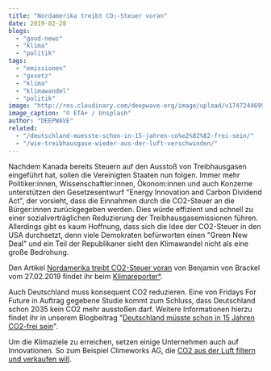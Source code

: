 ```yaml
---
title: "Nordamerika treibt CO₂-Steuer voran"
date: 2019-02-28
blogs: 
  - "good-news"
  - "klima"
  - "politik"
tags: 
  - "emissionen"
  - "gesetz"
  - "klima"
  - "klimawandel"
  - "politik"
image: "http://res.cloudinary.com/deepwave-org/image/upload/v1747244699/deepwave.org/eta-rzOq5UqWWkE-unsplash-scaled.jpg"
image_caption: "© ETA+ / Unsplash"
author: "DEEPWAVE"
related: 
  - "/deutschland-muesste-schon-in-15-jahren-co%e2%82%82-frei-sein/"
  - "/wie-treibhausgase-wieder-aus-der-luft-verschwinden/"
---
```


Nachdem Kanada bereits Steuern auf den Ausstoß von Treibhausgasen eingeführt hat, sollen die Vereinigten Staaten nun folgen. Immer mehr Politiker:innen, Wissenschaftler:innen, Ökonom:innen und auch Konzerne unterstützen den Gesetzesentwurf "Energy Innovation and Carbon Dividend Act", der vorsieht, dass die Einnahmen durch die CO2\-Steuer an die Bürger:innen zurückgegeben werden. Dies würde effizient und schnell zu einer sozialverträglichen Reduzierung der Treibhausgasemissionen führen. Allerdings gibt es kaum Hoffnung, dass sich die Idee der CO2\-Steuer in den USA durchsetzt, denn viele Demokraten befürworten einen "Green New Deal" und ein Teil der Republikaner sieht den Klimawandel nicht als eine große Bedrohung.

Den Artikel [Nordamerika treibt CO2\-Steuer voran](https://www.klimareporter.de/international/nordamerika-treibt-co2-steuer-voran) von Benjamin von Brackel vom 27.02.2019 findet ihr beim [Klimareporter°](https://www.klimareporter.de/).

Auch Deutschland muss konsequent CO2 reduzieren. Eine von Fridays For Future in Auftrag gegebene Studie kommt zum Schluss, dass Deutschland schon 2035 kein CO2 mehr ausstoßen darf. Weitere Informationen hierzu findet ihr in unserem Blogbeitrag "[Deutschland müsste schon in 15 Jahren CO2\-frei sein](https://www.deepwave.org/deutschland-muesste-schon-in-15-jahren-co%e2%82%82-frei-sein/)".

Um die Klimaziele zu erreichen, setzen einige Unternehmen auch auf Innovationen. So zum Beispiel Climeworks AG, die [CO2 aus der Luft filtern und verkaufen will](https://www.deepwave.org/wie-treibhausgase-wieder-aus-der-luft-verschwinden/).
